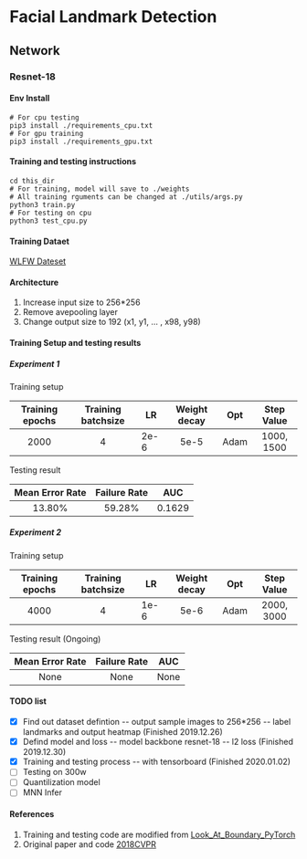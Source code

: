 # Facial Landmark Detection
## Network
### Resnet-18
#### Env Install
```shell script
# For cpu testing
pip3 install ./requirements_cpu.txt
# For gpu training
pip3 install ./requirements_gpu.txt
```
#### Training and testing instructions
```shell script
cd this_dir
# For training, model will save to ./weights
# All training rguments can be changed at ./utils/args.py
python3 train.py
# For testing on cpu
python3 test_cpu.py
```
#### Training Dataet
[WLFW Dateset](https://wywu.github.io/projects/LAB/WFLW.html)
#### Architecture
1. Increase input size to 256*256
2. Remove avepooling layer
3. Change output size to 192 (x1, y1, ... , x98, y98)
#### Training Setup and testing results
##### Experiment 1

Training setup

| Training epochs | Training batchsize |  LR  | Weight decay | Opt | Step Value |
| :-------------: | :----------------: | ---  | :----------: | --- | :---------: |
| 2000 | 4 | 2e-6 | 5e-5 | Adam | 1000, 1500 |

Testing result

| Mean Error Rate | Failure Rate | AUC |
| :-------------: | :----------: | --- |
| 13.80% | 59.28% | 0.1629 |

##### Experiment 2


Training setup

| Training epochs | Training batchsize |  LR  | Weight decay | Opt | Step Value |
| :-------------: | :----------------: | ---  | :----------: | --- | :---------: |
| 4000 | 4 | 1e-6 | 5e-6 | Adam | 2000, 3000 |

Testing result (Ongoing)

| Mean Error Rate | Failure Rate | AUC |
| :-------------: | :----------: | --- |
| None | None | None |


#### TODO list

- [x] Find out dataset defintion -- output sample images to 256*256 -- label landmarks and output heatmap (Finished 2019.12.26)
- [x] Defind model and loss -- model backbone resnet-18 -- l2 loss (Finished 2019.12.30)
- [x] Training and testing process -- with tensorboard (Finished 2020.01.02)
- [ ] Testing on 300w
- [ ] Quantilization model
- [ ] MNN Infer

#### References
1. Training and testing code are modified from [Look_At_Boundary_PyTorch](https://github.com/facial-landmarks-localization-challenge/Look_At_Boundary_PyTorch)
2. Original paper and code [2018CVPR](https://github.com/wywu/LAB)